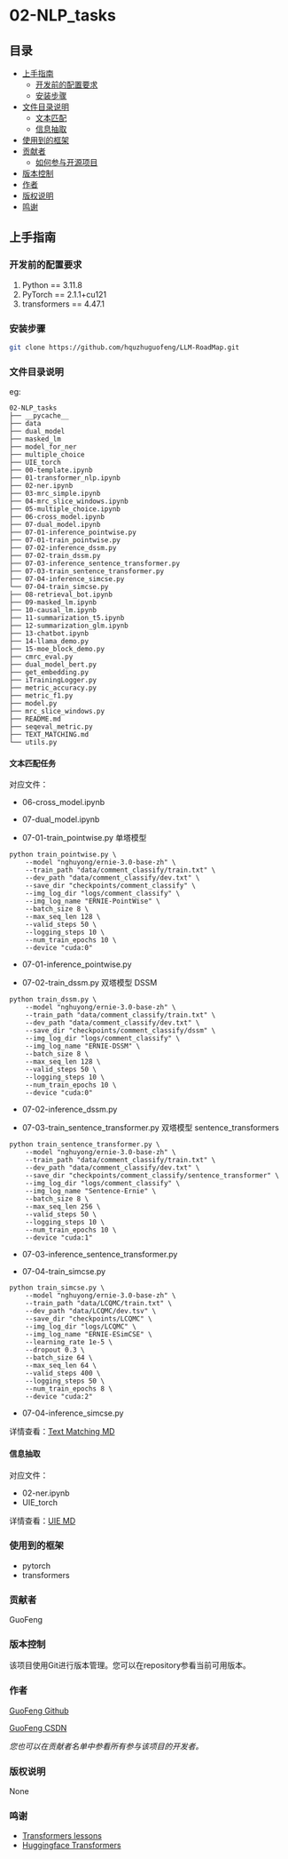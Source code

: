 
 
# 02-NLP_tasks

## 目录

- [上手指南](#上手指南)
  - [开发前的配置要求](#开发前的配置要求)
  - [安装步骤](#安装步骤)
- [文件目录说明](#文件目录说明)
  - [文本匹配](#文本匹配任务)
  - [信息抽取](#信息抽取)
- [使用到的框架](#使用到的框架)
- [贡献者](#贡献者)
  - [如何参与开源项目](#如何参与开源项目)
- [版本控制](#版本控制)
- [作者](#作者)
- [版权说明](#版权说明)
- [鸣谢](#鸣谢)

## 上手指南

### 开发前的配置要求

1. Python == 3.11.8
2. PyTorch == 2.1.1+cu121
3. transformers == 4.47.1

### 安装步骤


```sh
git clone https://github.com/hquzhuguofeng/LLM-RoadMap.git
```

### 文件目录说明
eg:

```
02-NLP_tasks
├── __pycache__
├── data
├── dual_model
├── masked_lm
├── model_for_ner
├── multiple_choice
├── UIE_torch
├── 00-template.ipynb
├── 01-transformer_nlp.ipynb
├── 02-ner.ipynb
├── 03-mrc_simple.ipynb
├── 04-mrc_slice_windows.ipynb
├── 05-multiple_choice.ipynb
├── 06-cross_model.ipynb
├── 07-dual_model.ipynb
├── 07-01-inference_pointwise.py
├── 07-01-train_pointwise.py
├── 07-02-inference_dssm.py
├── 07-02-train_dssm.py
├── 07-03-inference_sentence_transformer.py
├── 07-03-train_sentence_transformer.py
├── 07-04-inference_simcse.py
└── 07-04-train_simcse.py
├── 08-retrieval_bot.ipynb
├── 09-masked_lm.ipynb
├── 10-causal_lm.ipynb
├── 11-summarization_t5.ipynb
├── 12-summarization_glm.ipynb
├── 13-chatbot.ipynb
├── 14-llama_demo.py
├── 15-moe_block_demo.py
├── cmrc_eval.py
├── dual_model_bert.py
├── get_embedding.py
├── iTrainingLogger.py
├── metric_accuracy.py
├── metric_f1.py
├── model.py
├── mrc_slice_windows.py
├── README.md
├── seqeval_metric.py
├── TEXT_MATCHING.md
└── utils.py
```

#### 文本匹配任务
对应文件：
- 06-cross_model.ipynb
- 07-dual_model.ipynb

- 07-01-train_pointwise.py 单塔模型
```
python train_pointwise.py \
    --model "nghuyong/ernie-3.0-base-zh" \
    --train_path "data/comment_classify/train.txt" \
    --dev_path "data/comment_classify/dev.txt" \
    --save_dir "checkpoints/comment_classify" \
    --img_log_dir "logs/comment_classify" \
    --img_log_name "ERNIE-PointWise" \
    --batch_size 8 \
    --max_seq_len 128 \
    --valid_steps 50 \
    --logging_steps 10 \
    --num_train_epochs 10 \
    --device "cuda:0"
```
- 07-01-inference_pointwise.py


- 07-02-train_dssm.py 双塔模型 DSSM
```
python train_dssm.py \
    --model "nghuyong/ernie-3.0-base-zh" \
    --train_path "data/comment_classify/train.txt" \
    --dev_path "data/comment_classify/dev.txt" \
    --save_dir "checkpoints/comment_classify/dssm" \
    --img_log_dir "logs/comment_classify" \
    --img_log_name "ERNIE-DSSM" \
    --batch_size 8 \
    --max_seq_len 128 \
    --valid_steps 50 \
    --logging_steps 10 \
    --num_train_epochs 10 \
    --device "cuda:0"
```
- 07-02-inference_dssm.py

- 07-03-train_sentence_transformer.py 双塔模型 sentence_transformers
```
python train_sentence_transformer.py \
    --model "nghuyong/ernie-3.0-base-zh" \
    --train_path "data/comment_classify/train.txt" \
    --dev_path "data/comment_classify/dev.txt" \
    --save_dir "checkpoints/comment_classify/sentence_transformer" \
    --img_log_dir "logs/comment_classify" \
    --img_log_name "Sentence-Ernie" \
    --batch_size 8 \
    --max_seq_len 256 \
    --valid_steps 50 \
    --logging_steps 10 \
    --num_train_epochs 10 \
    --device "cuda:1"
```
- 07-03-inference_sentence_transformer.py

- 07-04-train_simcse.py
```
python train_simcse.py \
    --model "nghuyong/ernie-3.0-base-zh" \
    --train_path "data/LCQMC/train.txt" \
    --dev_path "data/LCQMC/dev.tsv" \
    --save_dir "checkpoints/LCQMC" \
    --img_log_dir "logs/LCQMC" \
    --img_log_name "ERNIE-ESimCSE" \
    --learning_rate 1e-5 \
    --dropout 0.3 \
    --batch_size 64 \
    --max_seq_len 64 \
    --valid_steps 400 \
    --logging_steps 50 \
    --num_train_epochs 8 \
    --device "cuda:2"
```
- 07-04-inference_simcse.py

详情查看：[Text Matching MD](TEXT_MATCHING.md)

#### 信息抽取
对应文件：
- 02-ner.ipynb
- UIE_torch

详情查看：[UIE MD](./UIE_torch/readme.md)

### 使用到的框架

- pytorch
- transformers

### 贡献者

GuoFeng


### 版本控制

该项目使用Git进行版本管理。您可以在repository参看当前可用版本。

### 作者

[GuoFeng Github](https://github.com/hquzhuguofeng)

[GuoFeng CSDN](https://blog.csdn.net/weixin_46133588?spm=1011.2415.3001.5343)

 *您也可以在贡献者名单中参看所有参与该项目的开发者。*

### 版权说明

None

### 鸣谢


- [Transformers lessons](https://github.com/zyds/transformers-code)
- [Huggingface Transformers](https://huggingface.co/docs/transformers/v4.27.2/zh/index)



